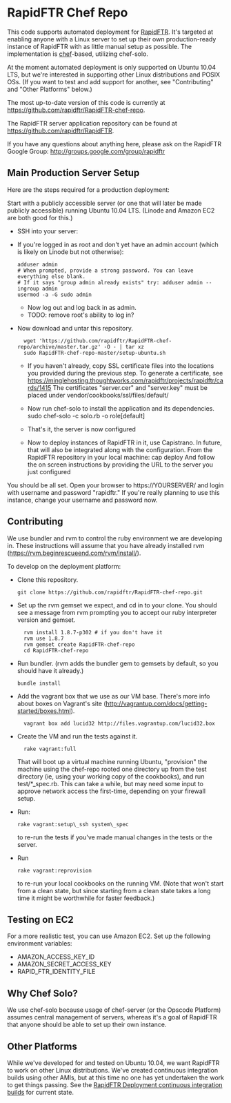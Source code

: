 # RapidFTR Chef Repo #

This code supports automated deployment for [RapidFTR](http://rapidftr.com/). It's targeted at enabling anyone with a Linux server to set up their own production-ready instance of RapidFTR with as little manual setup as possible. The implementation is [chef](http://www.opscode.com/chef/)-based, utilizing chef-solo.

At the moment automated deployment is only supported on Ubuntu 10.04 LTS, but we're interested in supporting other Linux distributions and POSIX OSs. (If you want to test and add support for another, see "Contributing" and "Other Platforms" below.)

The most up-to-date version of this code is currently at <https://github.com/rapidftr/RapidFTR-chef-repo>.

The RapidFTR server application repository can be found at <https://github.com/rapidftr/RapidFTR>.

If you have any questions about anything here, please ask on the RapidFTR Google Group: <http://groups.google.com/group/rapidftr>

## Main Production Server Setup ##

Here are the steps required for a production deployment:

Start with a publicly accessible server (or one that will later be made publicly accessible) running Ubuntu 10.04 LTS. (Linode and Amazon EC2 are both good for this.)

*	SSH into your server:

*	If you're logged in as root and don't yet have an admin account (which is likely on Linode but not otherwise):

		adduser admin
		# When prompted, provide a strong password. You can leave everything else blank.
		# If it says "group admin already exists" try: adduser admin --ingroup admin
		usermod -a -G sudo admin
	
	*	Now log out and log back in as admin.
	*	TODO: remove root's ability to log in?

* Now download and untar this repository.

		wget 'https://github.com/rapidftr/RapidFTR-chef-repo/archive/master.tar.gz' -O - | tar xz
		sudo RapidFTR-chef-repo-master/setup-ubuntu.sh

	*	If you haven't already, copy SSL certificate files into the locations you provided during the previous step.
	  To generate a certificate, see https://minglehosting.thoughtworks.com/rapidftr/projects/rapidftr/cards/1415
	  The certificates "server.cer" and "server.key" must be placed under vendor/cookbooks/ssl/files/default/

	*	Now run chef-solo to install the application and its dependencies.
		sudo chef-solo -c solo.rb -o role[default]

	* That's it, the server is now configured

	* Now to deploy instances of RapidFTR in it, use Capistrano. In future, that will also be integrated along with the configuration.
	  From the RapidFTR repository in your local machine:
	  cap deploy
	  And follow the on screen instructions by providing the URL to the server you just configured

You should be all set. Open your browser to https://YOURSERVER/ and login with username and password "rapidftr." If you're really planning to use this instance, change your username and password now.

## Contributing ##

We use bundler and rvm to control the ruby environment we are developing in. These instructions will assume that you have already installed rvm (<https://rvm.beginrescueend.com/rvm/install/>).

To develop on the deployment platform:

*	Clone this repository.

		git clone https://github.com/rapidftr/RapidFTR-chef-repo.git

* Set up the rvm gemset we expect, and cd in to your clone. You should see a message from rvm prompting you to accept our ruby interpreter version and gemset.

		rvm install 1.8.7-p302 # if you don't have it
		rvm use 1.8.7
		rvm gemset create RapidFTR-chef-repo
		cd RapidFTR-chef-repo

*	Run bundler. (rvm adds the bundler gem to gemsets by default, so you should have it already.)

		bundle install

* Add the vagrant box that we use as our VM base. There's more info about boxes on Vagrant's site (<http://vagrantup.com/docs/getting-started/boxes.html>).

		vagrant box add lucid32 http://files.vagrantup.com/lucid32.box

* Create the VM and run the tests against it.

		rake vagrant:full

	That will boot up a virtual machine running Ubuntu, "provision" the machine using the chef-repo rooted one directory up from the test directory (ie, using your working copy of the cookbooks), and run test/*_spec.rb. This can take a while, but may need some input to approve network access the first-time, depending on your firewall setup. 

*	Run:

		rake vagrant:setup\_ssh system\_spec

	to re-run the tests if you've made manual changes in the tests or the server.

*	Run

		rake vagrant:reprovision

	to re-run your local cookbooks on the running VM. (Note that won't start from a clean state, but since starting from a clean state takes a long time it might be worthwhile for faster feedback.)

## Testing on EC2 ##

For a more realistic test, you can use Amazon EC2. Set up the following environment variables:

*	AMAZON\_ACCESS\_KEY\_ID
*	AMAZON\_SECRET\_ACCESS\_KEY
*	RAPID\_FTR\_IDENTITY\_FILE

## Why Chef Solo? ##

We use chef-solo because usage of chef-server (or the Opscode Platform) assumes central management of servers, whereas it's a goal of RapidFTR that anyone should be able to set up their own instance.

## Other Platforms ##

While we've developed for and tested on Ubuntu 10.04, we want RapidFTR to work on other Linux distributions. We've created continuous integration builds using other AMIs, but at this time no one has yet undertaken the work to get things passing. See the [RapidFTR Deployment continuous integration builds](http://ci.rapidftr.com:8111/project.html?projectId=project3&tab=projectOverview) for current state.
